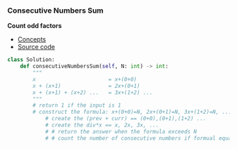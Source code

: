 ### Consecutive Numbers Sum
**Count odd factors**
- [Concepts](images/consecutive.png)    
- [Source code](source/consecutive.py)
```python
class Solution:
    def consecutiveNumbersSum(self, N: int) -> int:
        """
        x                       = x+(0+0) 
        x + (x+1)               = 2x+(0+1)
        x + (x+1) + (x+2) ...   = 3x+(1+2) ...
        """
        # return 1 if the input is 1 
        # construct the formula: x+(0+0)=N, 2x+(0+1)=N, 3x+(1+2)=N, ... 
            # create the (prev + curr) == (0+0),(0+1),(1+2) ... 
            # create the div*x == x, 2x, 3x, ...
            # # return the answer when the formula exceeds N
            # # count the number of consecutive numbers if formual equals to N       
```
